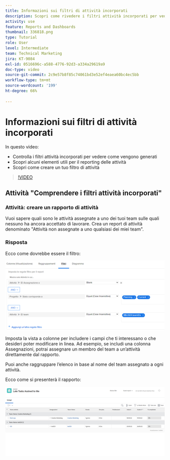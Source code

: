 ```yaml
---
title: Informazioni sui filtri di attività incorporati
description: Scopri come rivedere i filtri attività incorporati per vedere come vengono generati e creare un filtro attività personalizzato in Workfront.
activity: use
feature: Reports and Dashboards
thumbnail: 336818.png
type: Tutorial
role: User
level: Intermediate
team: Technical Marketing
jira: KT-9084
exl-id: 0516696c-a588-4776-92d3-a334a29619a9
doc-type: video
source-git-commit: 2c9e57b8f85c74061bd3e52ef4eaea60bc4ec5bb
workflow-type: tm+mt
source-wordcount: '199'
ht-degree: 66%

---
```


# Informazioni sui filtri di attività incorporati

In questo video:

* Controlla i filtri attività incorporati per vedere come vengono generati
* Scopri alcuni elementi utili per il reporting delle attività
* Scopri come creare un tuo filtro di attività

>[!VIDEO](https://video.tv.adobe.com/v/336818/?quality=12&learn=on)

## Attività &quot;Comprendere i filtri attività incorporati&quot;


### Attività: creare un rapporto di attività

Vuoi sapere quali sono le attività assegnate a uno dei tuoi team sulle quali nessuno ha ancora accettato di lavorare. Crea un report di attività denominato &quot;Attività non assegnate a uno qualsiasi dei miei team&quot;.

### Risposta

Ecco come dovrebbe essere il filtro:

![Immagine della schermata per la creazione di un filtro di attività](assets/opening-built-in-task-filters-1.png)

Imposta la vista a colonne per includere i campi che ti interessano o che desideri poter modificare in linea. Ad esempio, se includi una colonna Assegnazioni, potrai assegnare un membro del team a un’attività direttamente dal rapporto.

Puoi anche raggruppare l’elenco in base al nome del team assegnato a ogni attività.

Ecco come si presenterà il rapporto:

![Immagine di un rapporto di attività](assets/opening-built-in-task-filters-2.png)
